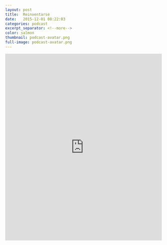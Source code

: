 ```yaml
---
layout: post
title:  Reinventarse
date:   2015-12-01 08:22:03
categories: podcast
excerpt_separator: <!--more-->
color: salmon
thumbnail: podcast-avatar.png
full-image: podcast-avatar.png
---
```

<iframe width="100%" height="600" scrolling="no" frameborder="no" src="https://w.soundcloud.com/player/?url=https%3A//api.soundcloud.com/tracks/231675165&amp;auto_play=false&amp;hide_related=false&amp;show_comments=true&amp;show_user=true&amp;show_reposts=false&amp;visual=true"></iframe>
